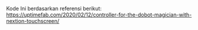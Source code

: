 Kode Ini berdasarkan referensi berikut:
https://uptimefab.com/2020/02/12/controller-for-the-dobot-magician-with-nextion-touchscreen/
